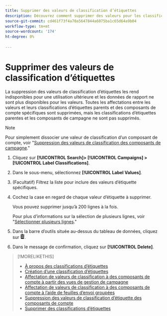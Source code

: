 ```yaml
---
title: Supprimer des valeurs de classification d’étiquettes
description: Découvrez comment supprimer des valeurs pour les classifications d’étiquettes.
source-git-commit: cd461f73f4a70a5647844a6075ba1c65d64a9b04
workflow-type: tm+mt
source-wordcount: '174'
ht-degree: 0%

---
```


# Supprimer des valeurs de classification d’étiquettes

La suppression des valeurs de classification d’étiquettes les rend indisponibles pour une utilisation ultérieure et les données de rapport ne sont plus disponibles pour les valeurs. Toutes les affectations entre les valeurs et leurs classifications d’étiquettes parents et des composants de compte spécifiques sont supprimées, mais les classifications d’étiquettes parentes et les composants de campagne ne sont pas supprimés.

>[!NOTE]
>
>Pour simplement dissocier une valeur de classification d’un composant de compte, voir &quot;[Suppression des valeurs de classification des composants de campagne](classification-values-remove.md).&quot;

1. Cliquez sur **[!UICONTROL Search]> [!UICONTROL Campaigns] >[!UICONTROL Label Classifications]**.

1. Dans le sous-menu, sélectionnez **[!UICONTROL Label Values]**.

1. (Facultatif) Filtrez la liste pour inclure des valeurs d’étiquette spécifiques.

1. Cochez la case en regard de chaque valeur d’étiquette à supprimer.

   Vous pouvez supprimer jusqu’à 200 lignes à la fois.

   Pour plus d’informations sur la sélection de plusieurs lignes, voir &quot;[Sélectionner plusieurs lignes](/help/search-social-commerce/common-tasks/navigation-editing-selection/multiple-rows-select.md).&quot;

1. Dans la barre d’outils située au-dessus du tableau de données, cliquez sur ![Supprimer](/help/search-social-commerce/assets/delete.png "Supprimer").

1. Dans le message de confirmation, cliquez sur **[!UICONTROL Delete]**.

>[!MORELIKETHIS]
>
>* [À propos des classifications d’étiquettes](classification-about.md)
>* [Création d’une classification d’étiquettes](classification-create.md)
>* [Affectation de valeurs de classification à des composants de compte à partir des vues de gestion de campagne](classification-values-assign-campaign-management.md)
>* [Affectation de valeurs de classification à des composants de compte à l’aide de feuilles d’envoi groupées](classification-values-assign-bulksheets.md)
>* [Suppression des valeurs de classification d’étiquette des composants de compte](classification-values-remove.md)
>* [Supprimer des classifications d’étiquettes](classification-delete.md)

